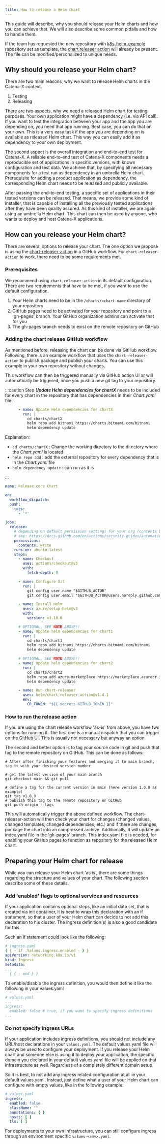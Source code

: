 ```yaml
---
title: How to release a Helm chart
---
```


This guide will describe, why you should release your Helm charts and how you can achieve that. We will also describe
some common pitfalls and how to handle them.

If the team has requested the new repository with [k8s-helm-example](https://github.com/catenax-ng/k8s-Helm-example)
repository set as template, the [chart releaser action](#adding-the-chart-release-github-workflow) will already be
present. The file can be modified/personalized to unique needs.

## Why should you release your Helm chart?

There are two main reasons, why we want to release Helm charts in the Catena-X context.

1. Testing
2. Releasing

There are two aspects, why we need a released Helm chart for testing purposes. Your own application might have a
dependency (i.e. via API call). If you want to test the integration between your app and the app you are depending on,
you need that app running. Best case, you can do that on your own. This is a very easy task if the app you are depending
on is available as released Helm chart. This way you can easily add it as dependency to your own deployment.

The second aspect is the overall integration and end-to-end test for Catena-X. A reliable end-to-end test of Catena-X
components needs a reproducible set of applications in specific versions, with known configuration and test data. We
achieve that, by specifying all necessary components for a test run as dependency in an umbrella Helm chart.
Prerequisite for adding a product application as dependency, the corresponding Helm chart needs to be released and
publicly available.

After passing the end-to-end testing, a specific set of applications in their tested versions can be released. That
means, we provide some kind of installer, that is capable of installing all the previously tested applications after
they have been quality assured. As this kind of installer, we are again using an umbrella Helm chart. This chart can
then be used by anyone, who wants to deploy and host Catena-X applications.

## How can you release your Helm chart?

There are several options to release your chart. The one option we propose is using the
[chart-releaser-action](https://github.com/helm/chart-releaser-action) in a GitHub workflow. For `chart-releaser-action`
to work, there need to be some requirements met.

### Prerequisites

We recommend using `chart-releaser-action` in its default configuration. There are two requirements that have to be met,
if you want to use the default configuration.

1. Your Helm charts need to be in the `/charts/<chart-name` directory of your repository
2. GitHub pages need to be activated for your repository and point to a 'gh-pages' branch. Your GitHub organization
   admins can activate that for you
3. The gh-pages branch needs to exist on the remote repository on GitHub

### Adding the chart release GitHub workflow

As mentioned before, releasing the chart can be done via GitHub workflow. Following, there is an example workflow that
uses the `chart-releaser-action` to publish package and publish your charts. You can use this example in your own
repository without changes.

This workflow can then be triggered manually via GitHub action UI or will automatically be triggered, once you push a
new git tag to your repository.

:::caution
Step ___Update Helm dependencies for chartX___ needs to be included for every chart in the repository that has
dependencies in their _Chart.yaml_ file!

```yaml
      - name: Update Helm dependencies for chartX
        run: |
          cd charts/chartX
          helm repo add bitnami https://charts.bitnami.com/bitnami
          helm dependency update
```

Explanation:

- `cd charts/chartX` : Change the working directory to the directory where the _Chart.yaml_ is located
- `helm repo add` : add the external repository for every dependency that is in the _Chart.yaml_ file
- `helm dependency update` : can run as it is

:::

```yaml
name: Release core Chart

on:
  workflow_dispatch:
  push:
    tags:
      - '*'

jobs:
  release:
    # depending on default permission settings for your org (contents being read-only or read-write for workloads), you will have to add permissions
    # see: https://docs.github.com/en/actions/security-guides/automatic-token-authentication#modifying-the-permissions-for-the-github_token
    permissions:
      contents: write
    runs-on: ubuntu-latest
    steps:
      - name: Checkout
        uses: actions/checkout@v3
        with:
          fetch-depth: 0

      - name: Configure Git
        run: |
          git config user.name "$GITHUB_ACTOR"
          git config user.email "$GITHUB_ACTOR@users.noreply.github.com"

      - name: Install Helm
        uses: azure/setup-helm@v3
        with:
          version: v3.10.0

      # OPTIONAL, SEE NOTE ABOVE!!
      - name: Update helm dependencies for chart1
        run: |
          cd charts/chart1
          helm repo add bitnami https://charts.bitnami.com/bitnami
          helm dependency update

      # OPTIONAL, SEE NOTE ABOVE!!
      - name: Update helm dependencies for chart2
        run: |
          cd charts/chart2
          helm repo add azure-marketplace https://marketplace.azurecr.io/helm/v1/repo
          helm dependency update

      - name: Run chart-releaser
        uses: helm/chart-releaser-action@v1.4.1
        env:
          CR_TOKEN: "${{ secrets.GITHUB_TOKEN }}"
```

### How to run the release action

If you are using the chart release workflow 'as-is' from above, you have two options for running it.
The first one is a manual dispatch that you can trigger on the GitHub UI. This is usually not necessary but anyway an
option.

The second and better option is to tag your source code in git and push that tag to the remote repository on GitHub.
This can be done as follows:

```shell
# After after finishing your features and merging it to main branch, tag it with your desired version number

# get the latest version of your main branch
git checkout main && git pull

# define a tag for the current version in main (here version 1.0.0 as example)
git tag v1.0.0
# publish this tag to the remote repository on GitHub
git push origin --tags
```

This will automatically trigger the above defined workflow. The chart-releaser-action will then check your chart for
changes (changed values, changed templates, changed dependencies, etc.) and if there are changes, package the chart
into an compressed archive. Additionally, it will update an index.yaml file in the 'gh-pages' branch. This index.yaml
file is needed, for enabling your GitHub pages to function as repository for the released Helm chart.

## Preparing your Helm chart for release

While you can release your Helm chart 'as is', there are some things regarding the structure and values of your chart.
The following section describe some of these details.

### Add 'enabled' flags to optional services and resources

If your application contains optional steps, like an initial data set, that is created via init container, it is best to
wrap this declaration with an if statement, so that a user of your Helm chart can decide to not add this declaration to
his cluster. The ingress definition(s) is also a good candidate for this.

Such an if statement could look like the following:

```yaml
# ingress.yaml
{ { - if .Values.ingress.enabled - } }
apiVersion: networking.k8s.io/v1
kind: Ingress
metadata:
...
  { { - end } }
```

To enable/disable the ingress definition, you would then define it like the following in your values.yaml

```yaml
# values.yaml
...
ingress:
  enabled: false # true, if you want to specify ingress definitions
...
```

### Do not specify ingress URLs

If your application includes ingress definitions, you should not include any URL/host declarations in your
`values.yaml`. The default values.yaml file will always be used to configure your deployment. If you release your Helm
chart and someone else is using it to deploy your application, the specific domain you declared in your default
values.yaml file will be applied on that infrastructure as well. Regardless of a completely different domain setup.

So it is best, to not add any ingress related configuration at all in your default values.yaml. Instead, just define
what a user of your Helm chart can configure with empty values, like in the following example:

```yaml
# values.yaml
ingress:
  enabled: false
  className: ""
  annotations: { }
  hosts: [ ]
  tls: [ ]
```

For deployments to your own infrastructure, you can still configure ingress through an environment specific
`values-<env>.yaml`.
